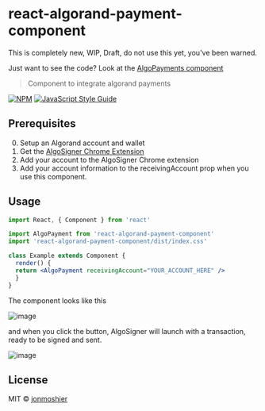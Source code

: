 # react-algorand-payment-component

This is completely new, WIP, Draft, do not use this yet, you've been warned.

Just want to see the code? Look at the [AlgoPayments component](https://github.com/jonmoshier/react-algorand-payment-component/blob/main/src/index.js)

> Component to integrate algorand payments

[![NPM](https://img.shields.io/npm/v/react-algorand-payment-component.svg)](https://www.npmjs.com/package/react-algorand-payment-component) [![JavaScript Style Guide](https://img.shields.io/badge/code_style-standard-brightgreen.svg)](https://standardjs.com)

## Prerequisites
0. Setup an Algorand account and wallet
1. Get the [AlgoSigner Chrome Extension](https://www.purestake.com/technology/algosigner/)
2. Add your account to the AlgoSigner Chrome extension
3. Add your account information to the receivingAccount prop when you use this component.

## Usage

```jsx
import React, { Component } from 'react'

import AlgoPayment from 'react-algorand-payment-component'
import 'react-algorand-payment-component/dist/index.css'

class Example extends Component {
  render() {
  return <AlgoPayment receivingAccount="YOUR_ACCOUNT_HERE" />
  }
}
```

The component looks like this

![image](https://user-images.githubusercontent.com/763527/116831590-91c00e80-ab6d-11eb-8abc-8f04ca051d79.png)

and when you click the button, AlgoSigner will launch with a transaction, ready to be signed and sent.

![image](https://user-images.githubusercontent.com/763527/116831657-e6fc2000-ab6d-11eb-9e09-7320dae8f3f2.png)

## License

MIT © [jonmoshier](https://github.com/jonmoshier)
